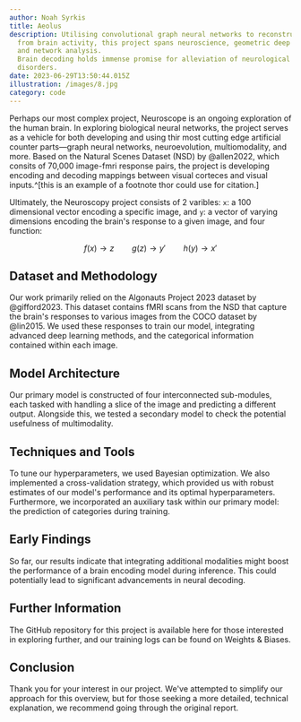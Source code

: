 ```yaml
---
author: Noah Syrkis
title: Aeolus
description: Utilising convolutional graph neural networks to reconstruct images
  from brain activity, this project spans neuroscience, geometric deep learning,
  and network analysis.
  Brain decoding holds immense promise for alleviation of neurological
  disorders.
date: 2023-06-29T13:50:44.015Z
illustration: /images/8.jpg
category: code
---
```


Perhaps our most complex project, Neuroscope is an ongoing exploration of the human brain. In exploring biological neural networks, the project serves as a vehicle for both developing and using thir most cutting edge artificial counter parts—graph neural networks, neuroevolution, multiomodality, and more. Based on the Natural Scenes Dataset (NSD) by @allen2022, which consits of 70,000 image-fmri response pairs, the project is developing encoding and decoding mappings between visual corteces and visual inputs.^[this is an example of a footnote thor could use for citation.]

Ultimately, the Neuroscopy project consists of 2 varibles: `x`: a 100 dimensional vector encoding a specific image, and `y`: a vector of varying dimensions encoding the brain's response to a given image, and four function:

$$
f(x) \rightarrow z \qquad
g(z) \rightarrow y' \qquad
h(y) \rightarrow x'
$$

## Dataset and Methodology

Our work primarily relied on the Algonauts Project 2023 dataset by @gifford2023. This dataset contains fMRI scans from the NSD that capture the brain's responses to various images from the COCO dataset by @lin2015. We used these responses to train our model, integrating advanced deep learning methods, and the categorical information contained within each image.

## Model Architecture

Our primary model is constructed of four interconnected sub-modules, each tasked with handling a slice of the image and predicting a different output. Alongside this, we tested a secondary model to check the potential usefulness of multimodality.

## Techniques and Tools

To tune our hyperparameters, we used Bayesian optimization. We also implemented a cross-validation strategy, which provided us with robust estimates of our model's performance and its optimal hyperparameters. Furthermore, we incorporated an auxiliary task within our primary model: the prediction of categories during training.

## Early Findings

So far, our results indicate that integrating additional modalities might boost the performance of a brain encoding model during inference. This could potentially lead to significant advancements in neural decoding.

## Further Information

The GitHub repository for this project is available here for those interested in exploring further, and our training logs can be found on Weights & Biases.

## Conclusion

Thank you for your interest in our project. We've attempted to simplify our approach for this overview, but for those seeking a more detailed, technical explanation, we recommend going through the original report.
